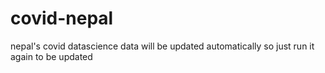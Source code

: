 # covid-nepal
nepal's covid datascience 
data will be updated automatically so just run it again to be updated
